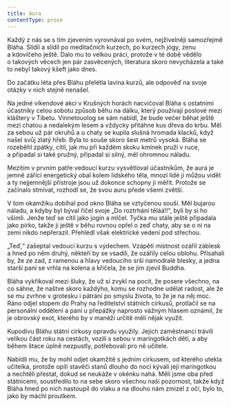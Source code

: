 ```yaml
---
title: Aura
contentType: prose
---
```


  

Každý z nás se s tím zjevením vyrovnával po svém, nejživelněji samozřejmě Bláha. Slídil a slídil po meditačních kurzech, po kurzech jógy, zenu a kdovíčeho ještě. Dalo mu to velkou práci, protože v té době vědělo o takových věcech jen pár zasvěcených, literatura skoro nevycházela a také to nebyl takový kšeft jako dnes.

Do začátku léta přes Bláhu přelétla lavina kurzů, ale odpověď na svoje otázky v nich stejně nenašel.

Na jedné víkendové akci v Krušných horách nacvičoval Bláha s ostatními účastníky celou sobotu způsob běhu na dálku, který používají poslové mezi kláštery v Tibetu. Vinnetouolog se sám nabídl, že bude večer běhat ještě mezi chatou a nedalekým lesem a vždycky přitáhne kus dřeva do krbu. Měl za sebou už pár okruhů a u chaty se kupila slušná hromada klacků, když našel svůj zlatý hřeb. Byla to souše skoro šest metrů vysoká. Bláha se rozeběhl zpátky, cítil, jak mu při každém skoku kmínek pruží v ruce, a připadal si také pružný, připadal si silný, měl ohromnou náladu.

Mezitím v prvním patře vedoucí kurzu vysvětloval účastníkům, že aura je jemně zářící energetický obal kolem lidského těla, mnozí lidé ji můžou vidět a ty nejjemnější přístroje jsou už dokonce schopny ji měřit. Protože se začínalo stmívat, rozhodl se, že svou auru přede všemi zvětší.

V tom okamžiku dobíhal pod okno Bláha se vztyčenou souší. Měl bujarou náladu, a kdyby byl býval řičel svoje „Do roztrhání těláá!!“, byli by si ho všimli. Jenže teď se cítil jako jogín a mlčel. Tyčka mu stále ještě připadala jako pírko, takže ji ještě v běhu rovnou opřel o zeď chaty, aby se o ni na zemi nikdo nepřerazil. Přehlédl však elektrické vedení pod střechou.

„Teď,“ zašeptal vedoucí kurzu s výdechem. Vzápětí místnost ozářil záblesk a hned po něm druhý, někteří by se vsadili, že ozářily celou oblohu. Přísahali by, že ze zad, z ramenou a hlavy vedoucího srší namodralé blesky, a jedna starší paní se vrhla na kolena a křičela, že se jim zjevil Buddha.

Bláha vykřikoval mezi šluky, že už si zvykl na pocit, že posere všechno, na co sáhne, že naštve skoro každýho, komu se rozhodne udělat radost, ale že se mu zvrhne v grotesku i pátrání po smyslu života, to že je na něj moc. Ráno odjel stopem do Prahy na ředitelství státních cirkusů, protlačil se na personální oddělení a paní u přepážky naprosto vážným hlasem oznámil, že je obrovský exot, kterého by v manéži určitě měli nějak využít.

Kupodivu Bláhu státní cirkusy opravdu využily. Jejich zaměstnanci trávili velikou část roku na cestách, vozili s sebou v maringotkách děti, a aby během štace úplně nezpustly, potřebovali pro ně učitele.

Nabídli mu, že by mohl odjet okamžitě s jedním cirkusem, od kterého utekla učitelka, protože opilí stavěči stanů dlouho do noci kývali její maringotkou a nechtěli přestat, dokud se neukáže v okénku nahá. Měli jsme oba před státnicemi, soustředilo to na sebe skoro všechnu naši pozornost, takže když Bláha hned po nich nastoupil do vlaku a na dlouho nám zmizel z očí, bylo to, jako by máchl proutkem.
